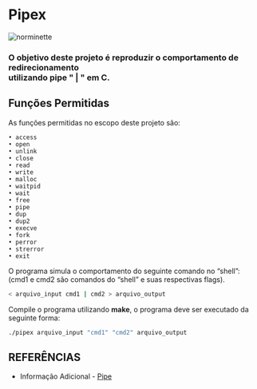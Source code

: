# Pipex
![norminette](https://github.com/andersonhsporto/ft-pipex/workflows/norminette/badge.svg)
### O objetivo deste projeto é reproduzir o comportamento de  redirecionamento <br> utilizando pipe " | " em C.
## Funções Permitidas



As funções permitidas no escopo deste projeto são:
```
• access
• open
• unlink
• close
• read
• write
• malloc
• waitpid
• wait
• free
• pipe
• dup
• dup2
• execve
• fork
• perror
• strerror
• exit
```
O programa simula o comportamento do seguinte comando no “shell”: (cmd1 e cmd2 são comandos do “shell” e suas respectivas flags).
```sh
< arquivo_input cmd1 | cmd2 > arquivo_output
```
Compile o programa utilizando **make**, o programa deve ser executado da seguinte forma:
```sh
./pipex arquivo_input "cmd1" "cmd2" arquivo_output
```

##



## REFERÊNCIAS
* Informação Adicional - [Pipe](https://www.ppgia.pucpr.br/pt/arquivos/techdocs/linux/foca-iniciante/ch-redir.html)
